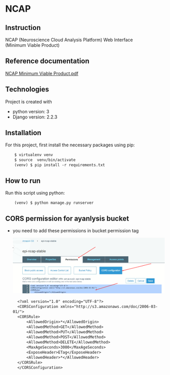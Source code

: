 NCAP
=======

Instruction
------------

   NCAP (Neuroscience Cloud Analysis Platform) Web Interface <br/>
   (Minimum Viable Product)
    
Reference documentation
-------------
 <a href="./NCAP Minimum Viable Product.pdf" target="_blank">NCAP Minimum Viable Product.pdf</a>
 
Technologies
------------
 Project is created with
- python version: 3
- Django version: 2.2.3


Installation
------------
For this project, first install the necessary packages using pip:

        $ virtualenv venv
        $ source  venv/bin/activate
        (venv) $ pip install -r requirements.txt 


How to run
----------
Run this script using python:

        (venv) $ python manage.py runserver


CORS permission for ayanlysis bucket
------------------------------------

- you need to add these permissions in bucket permission tag

    ![Screenshot](./s3bucket-permission.png)
    
        <?xml version="1.0" encoding="UTF-8"?>
        <CORSConfiguration xmlns="http://s3.amazonaws.com/doc/2006-03-01/">
        <CORSRule>
            <AllowedOrigin>*</AllowedOrigin>
            <AllowedMethod>GET</AllowedMethod>
            <AllowedMethod>PUT</AllowedMethod>
            <AllowedMethod>POST</AllowedMethod>
            <AllowedMethod>DELETE</AllowedMethod>
            <MaxAgeSeconds>3000</MaxAgeSeconds>
            <ExposeHeader>ETag</ExposeHeader>
            <AllowedHeader>*</AllowedHeader>
        </CORSRule>
        </CORSConfiguration>


